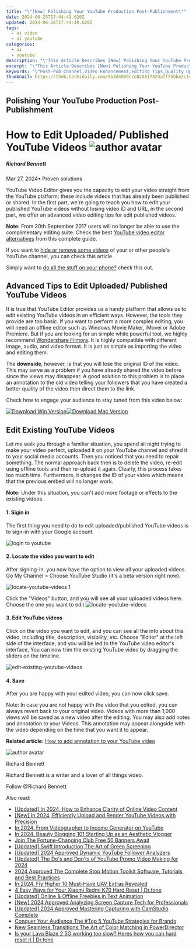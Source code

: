 ```yaml
---
title: "\"[New] Polishing Your YouTube Production Post-Publishment\""
date: 2024-06-25T17:44:49.620Z
updated: 2024-06-26T17:44:49.620Z
tags:
  - ai video
  - ai youtube
categories:
  - ai
  - youtube
description: "\"This Article Describes [New] Polishing Your YouTube Production Post-Publishment\""
excerpt: "\"This Article Describes [New] Polishing Your YouTube Production Post-Publishment\""
keywords: "\"Post-Pub Channel,Video Enhancement,Editing Tips,Quality Upgrade,Produce Better,Video Polish,Editorial Improvement\""
thumbnail: https://thmb.techidaily.com/9b3d4059cce82d617824aff75bbe2c1cfb1dda056b7a7373daee332b511aa58b.jpg
---
```


## Polishing Your YouTube Production Post-Publishment

# How to Edit Uploaded/ Published YouTube Videos ![author avatar](https://images.wondershare.com/filmora/article-images/richard-bennett.jpg)

##### Richard Bennett

 Mar 27, 2024• Proven solutions

YouTube Video Editor gives you the capacity to edit your video straight from the YouTube platform; these include videos that has already been published or shared. In the first part, we're going to teach you how to edit your published YouTube videos without losing video ID and URL, in the second part, we offer an advanced video editing tips for edit published videos.

**Note:** From 20th September 2017 users will no longer be able to use the complimentary editing suite. Check the best [YouTube video editor alternatives](https://tools.techidaily.com/wondershare/filmora/download/) from this complete guide.

If you want to [hide or remove some videos](https://tools.techidaily.com/wondershare/filmora/download/) of your or other people's YouTube channel, you can check this article.

Simply want to [do all the stuff on your phone?](https://tools.techidaily.com/wondershare/filmora/download/) check this out.

## Advanced Tips to Edit Uploaded/ Published YouTube Videos

It is true that YouTube Editor provides us a handy platform that allows us to edit existing YouTube videos in an efficient ways. However, the tools they provide are too basic. If you want to perform a more complex editing, you will need an offline editor such as Windows Movie Maker, iMovei or Adobe Premiere. But if you are looking for an simple while powerful tool, we highly recommend [Wondershare Filmora](https://tools.techidaily.com/wondershare/filmora/download/). It is highly compatible with different image, audio, and video format. It is just as simple as importing the video and editing them.

The **downside**, however, is that you will lose the original ID of the video. This may serve as a problem if you have already shared the video before since the views may disappear. A good solution to this problem is to place an annotation to the old video telling your followers that you have created a better quality of the video then direct them to the link.

Check how to engage your audience to stay tuned from this video below:

[![Download Win Version](https://images.wondershare.com/filmora/guide/download-btn-win.jpg)](https://tools.techidaily.com/wondershare/filmora/download/)[![Download Mac Version](https://images.wondershare.com/filmora/guide/download-btn-mac.jpg)](https://tools.techidaily.com/wondershare/filmora/download/)

## Edit Existing YouTube Videos

Let me walk you through a familiar situation, you spend all night trying to make your video perfect, uploaded it on your YouTube channel and shred it to your social media accounts. Then you noticed that you need to repair something. The normal approach back then is to delete the video, re-edit using offline tools and then re-upload it again. Clearly, this process takes too much time. Furthermore, it changes the ID of your video which means that the previous embed will no longer work.

**Note:** Under this situation, you can't add more footage or effects to the existing videos.

#### 1\. Sigin in

The first thing you need to do to edit uploaded/published YouTube videos is to sign-in with your Google account.

![login to youtube](https://images.wondershare.com/filmora/article-images/sign-in-to-youtube.jpg)

#### 2\. Locate the video you want to edit

After signing-in, you now have the option to view all your uploaded videos. Go My Channel > Choose YouTube Studio (it's a beta version right now).

![locate-youtube-videos 1](https://images.wondershare.com/filmora/article-images/locate-youtube-videos-1.jpg)

Click the "Videos" button, and you will see all your uploaded videos here. Choose the one you want to edit ![locate-youtube-videos](https://images.wondershare.com/filmora/article-images/locate-youtube-videos-2.jpg)

#### 3\. Edit YouTube videos

Click on the video you want to edit, and you can see all the info about this video, including title, description, visibility, etc. Choose "Editor" at the left side of the interface, and you will be led to the YouTube video editor's interface, You can now trim the existing YouTube video by dragging the sliders on the timeline.

![edit-existing-youtube-videos](https://images.wondershare.com/filmora/article-images/edit-existing-youtube-videos-1.jpg)

#### 4\. Save

After you are happy with your edited video, you can now click save.

Note: In case you are not happy with the video that you edited, you can always revert back to your original video. Videos with more than 1,000 views will be saved as a new video after the editing. You may also add notes and annotation to your Videos. This annotation may appear alongside with the video depending on the time that you want it to appear.

**Related article:** [How to add annotation to your YouTube video](https://tools.techidaily.com/wondershare/filmora/download/)

![author avatar](https://images.wondershare.com/filmora/article-images/richard-bennett.jpg)

Richard Bennett

Richard Bennett is a writer and a lover of all things video.

Follow @Richard Bennett


<ins class="adsbygoogle"
     style="display:block"
     data-ad-format="autorelaxed"
     data-ad-client="ca-pub-7571918770474297"
     data-ad-slot="1223367746"></ins>



<ins class="adsbygoogle"
     style="display:block"
     data-ad-client="ca-pub-7571918770474297"
     data-ad-slot="8358498916"
     data-ad-format="auto"
     data-full-width-responsive="true"></ins>

<span class="atpl-alsoreadstyle">Also read:</span>
<div><ul>
<li><a href="https://youtube-tips.techidaily.com/ed-in-2024-how-to-enhance-clarity-of-online-video-content/"><u>[Updated] In 2024, How to Enhance Clarity of Online Video Content</u></a></li>
<li><a href="https://youtube-tips.techidaily.com/n-2024-efficiently-upload-and-render-youtube-videos-with-precision/"><u>[New] In 2024, Efficiently Upload and Render YouTube Videos with Precision</u></a></li>
<li><a href="https://youtube-tips.techidaily.com/24-from-videographer-to-income-generator-on-youtube/"><u>In 2024, From Videographer to Income Generator on YouTube</u></a></li>
<li><a href="https://youtube-tips.techidaily.com/24-beauty-blogging-101-starting-up-as-an-aesthetic-vlogger/"><u>In 2024, Beauty Blogging 101  Starting Up as an Aesthetic Vlogger</u></a></li>
<li><a href="https://youtube-tips.techidaily.com/the-fortune-changing-club-free-50-banners-await/"><u>Join The Fortune-Changing Club  Free 50 Banners Await</u></a></li>
<li><a href="https://youtube-tips.techidaily.com/ed-swift-introduction-the-art-of-green-screening/"><u>[Updated] Swift Introduction  The Art of Green Screening</u></a></li>
<li><a href="https://youtube-tips.techidaily.com/ed-2024-approved-dynamic-youtube-follower-analyzers/"><u>[Updated] 2024 Approved  Dynamic YouTube Follower Analyzers</u></a></li>
<li><a href="https://youtube-tips.techidaily.com/ed-the-dos-and-donts-of-youtube-promo-video-making-for-2024/"><u>[Updated] The Do's and Don’ts of YouTube Promo Video Making for 2024</u></a></li>
<li><a href="https://ai-video-apps.techidaily.com/2024-approved-the-complete-stop-motion-toolkit-software-tutorials-and-best-practices/"><u>2024 Approved The Complete Stop Motion Toolkit Software, Tutorials, and Best Practices</u></a></li>
<li><a href="https://some-techniques.techidaily.com/in-2024-fly-higher-10-must-have-uav-extras-revealed/"><u>In 2024, Fly Higher  10 Must-Have UAV Extras Revealed</u></a></li>
<li><a href="https://phone-solutions.techidaily.com/4-easy-ways-for-your-xiaomi-redmi-k70-hard-reset-drfone-by-drfone-reset-android-reset-android/"><u>4 Easy Ways for Your Xiaomi Redmi K70 Hard Reset | Dr.fone</u></a></li>
<li><a href="https://extra-skills.techidaily.com/updated-online-and-offline-freebies-in-text-animation/"><u>[Updated] Online & Offline Freebies in Text Animation</u></a></li>
<li><a href="https://digital-screen-recording.techidaily.com/new-2024-approved-analyzing-screen-capture-tech-for-professionals/"><u>[New] 2024 Approved  Analyzing Screen Capture Tech for Professionals</u></a></li>
<li><a href="https://digital-screen-recording.techidaily.com/updated-2024-approved-mastering-capturing-with-camstudio-complete/"><u>[Updated] 2024 Approved  Mastering Capturing with CamStudio Complete</u></a></li>
<li><a href="https://youtube-docs.techidaily.com/er-your-audience-the-top-5-youtube-strategies-for-brands/"><u>Conquer Your Audience  The #Top 5 YouTube Strategies for Brands</u></a></li>
<li><a href="https://video-content-creator.techidaily.com/new-seamless-transitions-the-art-of-color-matching-in-powerdirector/"><u>New Seamless Transitions The Art of Color Matching in PowerDirector</u></a></li>
<li><a href="https://techidaily.com/is-your-lava-blaze-2-5g-working-too-slow-heres-how-you-can-hard-reset-it-drfone-by-drfone-reset-android-reset-android/"><u>Is your Lava Blaze 2 5G working too slow? Heres how you can hard reset it | Dr.fone</u></a></li>
</ul></div>
